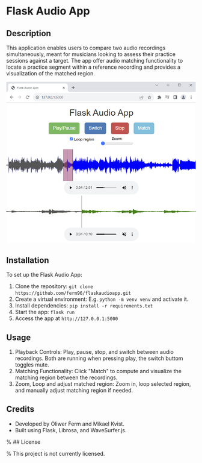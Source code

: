 # Flask Audio App

## Description

This application enables users 
to compare two audio recordings simultaneously, meant for musicians looking to assess 
their practice sessions against a target. The app offer audio matching functionality 
to locate a practice segment within a reference recording and 
provides a visualization of the matched region.

<img src="demo.PNG">

## Installation

To set up the Flask Audio App:

1. Clone the repository: `git clone https://github.com/ferm96/flaskaudioapp.git`
2. Create a virtual environment: E.g. `python -m venv venv` and activate it.
3. Install dependencies: `pip install -r requirements.txt`
4. Start the app: `flask run`
5. Access the app at `http://127.0.0.1:5000`

## Usage

1. Playback Controls: Play, pause, stop, and switch between audio recordings. Both are running when pressing play, the switch buttom toggles mute.
2. Matching Functionality: Click "Match" to compute and visualize the matching region between the recordings.
3. Zoom, Loop and adjust matched region: Zoom in, loop selected region, and manually adjust matching region if needed.

## Credits

- Developed by Oliwer Ferm and Mikael Kvist.
- Built using Flask, Librosa, and WaveSurfer.js.

% ## License

% This project is not currently licensed.
